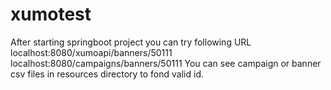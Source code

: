 # xumotest
After starting springboot project you can try following URL
localhost:8080/xumoapi/banners/50111
localhost:8080/campaigns/banners/50111
You can see campaign or banner csv files in resources directory to fond valid id.
